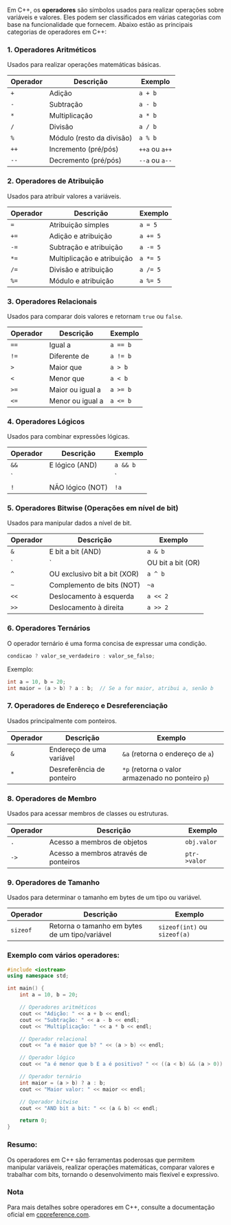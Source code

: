 Em C++, os **operadores** são símbolos usados para realizar operações sobre variáveis e valores. Eles podem ser classificados em várias categorias com base na funcionalidade que fornecem. Abaixo estão as principais categorias de operadores em C++:

### 1. **Operadores Aritméticos**
Usados para realizar operações matemáticas básicas.

| Operador | Descrição               | Exemplo         |
|----------|-------------------------|-----------------|
| `+`      | Adição                   | `a + b`         |
| `-`      | Subtração                | `a - b`         |
| `*`      | Multiplicação            | `a * b`         |
| `/`      | Divisão                  | `a / b`         |
| `%`      | Módulo (resto da divisão)| `a % b`         |
| `++`     | Incremento (pré/pós)     | `++a` ou `a++`  |
| `--`     | Decremento (pré/pós)     | `--a` ou `a--`  |

### 2. **Operadores de Atribuição**
Usados para atribuir valores a variáveis.

| Operador | Descrição                      | Exemplo         |
|----------|--------------------------------|-----------------|
| `=`      | Atribuição simples             | `a = 5`         |
| `+=`     | Adição e atribuição            | `a += 5`        |
| `-=`     | Subtração e atribuição         | `a -= 5`        |
| `*=`     | Multiplicação e atribuição     | `a *= 5`        |
| `/=`     | Divisão e atribuição           | `a /= 5`        |
| `%=`     | Módulo e atribuição            | `a %= 5`        |

### 3. **Operadores Relacionais**
Usados para comparar dois valores e retornam `true` ou `false`.

| Operador | Descrição                      | Exemplo         |
|----------|--------------------------------|-----------------|
| `==`     | Igual a                       | `a == b`        |
| `!=`     | Diferente de                  | `a != b`        |
| `>`      | Maior que                     | `a > b`         |
| `<`      | Menor que                     | `a < b`         |
| `>=`     | Maior ou igual a              | `a >= b`        |
| `<=`     | Menor ou igual a              | `a <= b`        |

### 4. **Operadores Lógicos**
Usados para combinar expressões lógicas.

| Operador | Descrição                      | Exemplo             |
|----------|--------------------------------|---------------------|
| `&&`     | E lógico (AND)                 | `a && b`            |
| `||`     | OU lógico (OR)                 | `a || b`            |
| `!`      | NÃO lógico (NOT)               | `!a`                |

### 5. **Operadores Bitwise** (Operações em nível de bit)
Usados para manipular dados a nível de bit.

| Operador | Descrição                       | Exemplo         |
|----------|---------------------------------|-----------------|
| `&`      | E bit a bit (AND)               | `a & b`         |
| `|`      | OU bit a bit (OR)               | `a | b`         |
| `^`      | OU exclusivo bit a bit (XOR)    | `a ^ b`         |
| `~`      | Complemento de bits (NOT)       | `~a`            |
| `<<`     | Deslocamento à esquerda         | `a << 2`        |
| `>>`     | Deslocamento à direita          | `a >> 2`        |

### 6. **Operadores Ternários**
O operador ternário é uma forma concisa de expressar uma condição.

```cpp
condicao ? valor_se_verdadeiro : valor_se_falso;
```
Exemplo:
```cpp
int a = 10, b = 20;
int maior = (a > b) ? a : b;  // Se a for maior, atribui a, senão b
```

### 7. **Operadores de Endereço e Desreferenciação**
Usados principalmente com ponteiros.

| Operador | Descrição                  | Exemplo         |
|----------|----------------------------|-----------------|
| `&`      | Endereço de uma variável    | `&a` (retorna o endereço de `a`) |
| `*`      | Desreferência de ponteiro   | `*p` (retorna o valor armazenado no ponteiro `p`) |

### 8. **Operadores de Membro**
Usados para acessar membros de classes ou estruturas.

| Operador | Descrição                      | Exemplo         |
|----------|--------------------------------|-----------------|
| `.`      | Acesso a membros de objetos    | `obj.valor`     |
| `->`     | Acesso a membros através de ponteiros | `ptr->valor` |

### 9. **Operadores de Tamanho**
Usados para determinar o tamanho em bytes de um tipo ou variável.

| Operador | Descrição                     | Exemplo         |
|----------|-------------------------------|-----------------|
| `sizeof` | Retorna o tamanho em bytes de um tipo/variável | `sizeof(int)` ou `sizeof(a)` |

### Exemplo com vários operadores:

```cpp
#include <iostream>
using namespace std;

int main() {
    int a = 10, b = 20;

    // Operadores aritméticos
    cout << "Adição: " << a + b << endl;
    cout << "Subtração: " << a - b << endl;
    cout << "Multiplicação: " << a * b << endl;

    // Operador relacional
    cout << "a é maior que b? " << (a > b) << endl;

    // Operador lógico
    cout << "a é menor que b E a é positivo? " << ((a < b) && (a > 0)) << endl;

    // Operador ternário
    int maior = (a > b) ? a : b;
    cout << "Maior valor: " << maior << endl;

    // Operador bitwise
    cout << "AND bit a bit: " << (a & b) << endl;

    return 0;
}
```

### Resumo:
Os operadores em C++ são ferramentas poderosas que permitem manipular variáveis, realizar operações matemáticas, comparar valores e trabalhar com bits, tornando o desenvolvimento mais flexível e expressivo.

### Nota
Para mais detalhes sobre operadores em C++, consulte a documentação oficial em [cppreference.com](https://en.cppreference.com/w/cpp/language/types). 
